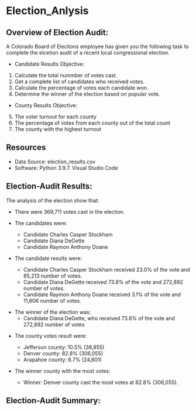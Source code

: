 # Election_Anlysis

## Overview of Election Audit:

A Colorado Board of Elecitons employee has given you the following task to complete the elcetion audit of a recent local congressional election.

* Candidate Results Objective:
1. Calculate the total nummber of votes cast.
2. Get a complete list of candidates who received votes.
3. Calculate the percentage of votes each candidate won.
4. Determine the winner of the election based on popular vote.

* County Results Objective:
5. The voter turnout for each county
6. The percentage of votes from each county out of the total count
7. The county with the highest turnout

## Resources

- Data Source: election_results.csv
- Software: Python 3.9.7. Visual Studio Code

## Election-Audit Results:

The analysis of the election show that:

* There were 369,711 votes cast in the election.

* The candidates were:
  - Candidate Charles Casper Stockham
  - Candidate Diana DeGette
  - Candidate Raymon Anthony Doane

* The candidate results were:
  - Candidate Charles Casper Stockham received 23.0% of the vote and 85,213 number of votes.
  - Candidate Diana DeGette received 73.8% of the vote and 272,892 number of votes.
  - Candidate Raymon Anthony Doane received 3.1% of the vote and 11,606 number of votes.
- The winner of the election was:
  - Candidate Diana DeGette, who received 73.8% of the vote and 272,892 number of votes

* The county votes result were:
  - Jefferson county: 10.5% (38,855)
  - Denver county: 82.8% (306,055)
  - Arapahoe county: 6.7% (24,801)

* The winner county with the most votes:
  - Winner: Denver county cast the most votes at 82.8% (306,055).

## Election-Audit Summary:





